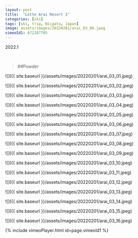 ```yaml
---
layout: post
title:  "Lotte Arai Resort 3"
categories: [ski]
tags: [ski, trip, Niigata, Japan]
image: assets/images/20220201/arai_03_00.jpeg
vimeoId1: 672287705
---
```


2022.1

<br>

>##Powder


![]({{ site.baseurl }}/assets/images/20220201/arai_03_01.jpeg)

![]({{ site.baseurl }}/assets/images/20220201/arai_03_02.jpeg)

![]({{ site.baseurl }}/assets/images/20220201/arai_03_03.jpeg)

![]({{ site.baseurl }}/assets/images/20220201/arai_03_04.jpeg)

![]({{ site.baseurl }}/assets/images/20220201/arai_03_05.jpeg)

![]({{ site.baseurl }}/assets/images/20220201/arai_03_06.jpeg)

![]({{ site.baseurl }}/assets/images/20220201/arai_03_07.jpeg)

![]({{ site.baseurl }}/assets/images/20220201/arai_03_08.jpeg)

![]({{ site.baseurl }}/assets/images/20220201/arai_03_09.jpeg)

![]({{ site.baseurl }}/assets/images/20220201/arai_03_10.jpeg)

![]({{ site.baseurl }}/assets/images/20220201/arai_03_11.jpeg)

![]({{ site.baseurl }}/assets/images/20220201/arai_03_12.jpeg)

![]({{ site.baseurl }}/assets/images/20220201/arai_03_13.jpeg)

![]({{ site.baseurl }}/assets/images/20220201/arai_03_14.jpeg)

![]({{ site.baseurl }}/assets/images/20220201/arai_03_15.jpeg)

![]({{ site.baseurl }}/assets/images/20220201/arai_03_16.jpeg)


{% include vimeoPlayer.html id=page.vimeoId1 %}

